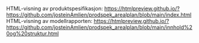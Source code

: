 HTML-visning av produktspesifikasjon: https://htmlpreview.github.io/?https://github.com/josteinAmlien/prodspek_arealplan/blob/main/index.html
HTML-visning av modellrapporten: https://htmlpreview.github.io/?https://github.com/josteinAmlien/prodspek_arealplan/blob/main/innhold%20og%20struktur.html
